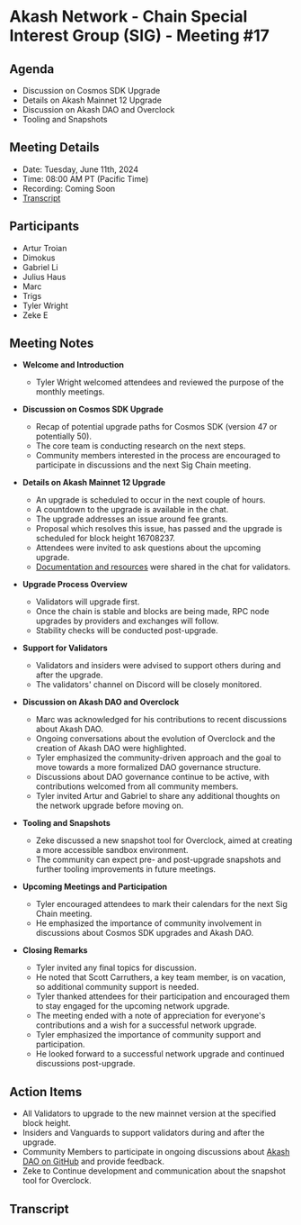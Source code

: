 # Akash Network - Chain Special Interest Group (SIG) - Meeting #17

## Agenda
- Discussion on Cosmos SDK Upgrade  
- Details on Akash Mainnet 12 Upgrade
- Discussion on Akash DAO and Overclock  
- Tooling and Snapshots  

## Meeting Details
- Date: Tuesday, June 11th, 2024
- Time: 08:00 AM PT (Pacific Time)
- Recording: Coming Soon
- [Transcript](#transcript)


## Participants
- Artur Troian  
- Dimokus  
- Gabriel Li  
- Julius Haus  
- Marc  
- Trigs  
- Tyler Wright  
- Zeke E  


## Meeting Notes
- **Welcome and Introduction**
  - Tyler Wright welcomed attendees and reviewed the purpose of the monthly meetings.

- **Discussion on Cosmos SDK Upgrade**
  - Recap of potential upgrade paths for Cosmos SDK (version 47 or potentially 50).
  - The core team is conducting research on the next steps.
  - Community members interested in the process are encouraged to participate in discussions and the next Sig Chain meeting.

- **Details on Akash Mainnet 12 Upgrade**
  - An upgrade is scheduled to occur in the next couple of hours.
  - A countdown to the upgrade is available in the chat.
  - The upgrade addresses an issue around fee grants.
  - Proposal which resolves this issue, has passed and the upgrade is scheduled for block height 16708237.
  - Attendees were invited to ask questions about the upcoming upgrade.
  - [Documentation and resources](https://akash.network/docs/mainnet-12-upgrade/node-upgrade-guide/) were shared in the chat for validators.
 
- **Upgrade Process Overview**
  - Validators will upgrade first.
  - Once the chain is stable and blocks are being made, RPC node upgrades by providers and exchanges will follow.
  - Stability checks will be conducted post-upgrade.

- **Support for Validators**
  - Validators and insiders were advised to support others during and after the upgrade.
  - The validators' channel on Discord will be closely monitored.

- **Discussion on Akash DAO and Overclock**
  - Marc was acknowledged for his contributions to recent discussions about Akash DAO.
  - Ongoing conversations about the evolution of Overclock and the creation of Akash DAO were highlighted.
  - Tyler emphasized the community-driven approach and the goal to move towards a more formalized DAO governance structure.
  - Discussions about DAO governance continue to be active, with contributions welcomed from all community members.
  - Tyler invited Artur and Gabriel to share any additional thoughts on the network upgrade before moving on.

- **Tooling and Snapshots**
  - Zeke discussed a new snapshot tool for Overclock, aimed at creating a more accessible sandbox environment.
  - The community can expect pre- and post-upgrade snapshots and further tooling improvements in future meetings.

- **Upcoming Meetings and Participation**
  - Tyler encouraged attendees to mark their calendars for the next Sig Chain meeting.
  - He emphasized the importance of community involvement in discussions about Cosmos SDK upgrades and Akash DAO.

- **Closing Remarks**
  - Tyler invited any final topics for discussion.
  - He noted that Scott Carruthers, a key team member, is on vacation, so additional community support is needed.
  - Tyler thanked attendees for their participation and encouraged them to stay engaged for the upcoming network upgrade.
  - The meeting ended with a note of appreciation for everyone's contributions and a wish for a successful network upgrade.
  - Tyler emphasized the importance of community support and participation.
  - He looked forward to a successful network upgrade and continued discussions post-upgrade.

## Action Items
- All Validators to upgrade to the new mainnet version at the specified block height.
- Insiders and Vanguards to support validators during and after the upgrade.
- Community Members to participate in ongoing discussions about [Akash DAO on GitHub](https://github.com/orgs/akash-network/discussions/601) and provide feedback.
- Zeke to Continue development and communication about the snapshot tool for Overclock.

## Transcript

